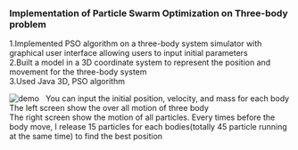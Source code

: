 ### Implementation of Particle Swarm Optimization on Three-body problem 
1.Implemented PSO algorithm on a three-body system simulator with graphical user interface allowing users to input initial parameters  
2.Built a model in a 3D coordinate system to represent the position and movement for the three-body system    
3.Used Java 3D, PSO algorithm   
  
![demo](https://github.com/gobackhuoxing/Three-body-problem-PSO-INFO6205/blob/master/picture/demo.png)
  
You can input the initial position, velocity, and mass for each body  
The left screen show the over all motion of three body  
The right screen show the motion of all particles. Every times before the body move, I release 15 particles for each bodies(totally 45 particle running at the same time) to find the best position  

